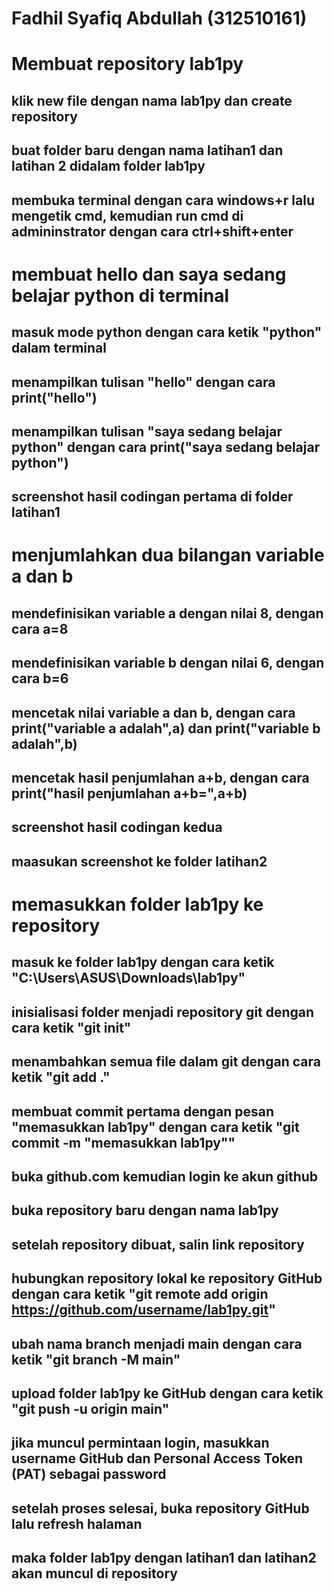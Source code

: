 # Fadhil Syafiq Abdullah (312510161)
# Membuat repository lab1py

## klik new file dengan nama lab1py dan create repository
## buat folder baru dengan nama latihan1 dan latihan 2 didalam folder lab1py
## membuka terminal dengan cara windows+r lalu mengetik cmd, kemudian run cmd di admininstrator dengan cara ctrl+shift+enter

# membuat hello dan saya sedang belajar python di terminal

## masuk mode python dengan cara ketik "python" dalam terminal
## menampilkan tulisan "hello" dengan cara print("hello")
## menampilkan tulisan "saya sedang belajar python" dengan cara print("saya sedang belajar python")
## screenshot hasil codingan pertama di folder latihan1

# menjumlahkan dua bilangan variable a dan b

## mendefinisikan variable a dengan nilai 8, dengan cara a=8
## mendefinisikan variable b dengan nilai 6, dengan cara b=6
## mencetak nilai variable a dan b, dengan cara print("variable a adalah",a) dan print("variable b adalah",b)
## mencetak hasil penjumlahan a+b, dengan cara print("hasil penjumlahan a+b=",a+b)
## screenshot hasil codingan kedua
## maasukan screenshot ke folder latihan2

# memasukkan folder lab1py ke repository

## masuk ke folder lab1py dengan cara ketik "C:\Users\ASUS\Downloads\lab1py"
## inisialisasi folder menjadi repository git dengan cara ketik "git init"
## menambahkan semua file dalam git dengan cara ketik "git add ."
## membuat commit pertama dengan pesan "memasukkan lab1py" dengan cara ketik "git commit -m "memasukkan lab1py""
## buka github.com kemudian login ke akun github
## buka repository baru dengan nama lab1py
## setelah repository dibuat, salin link repository
## hubungkan repository lokal ke repository GitHub dengan cara ketik "git remote add origin https://github.com/username/lab1py.git"
## ubah nama branch menjadi main dengan cara ketik "git branch -M main"
## upload folder lab1py ke GitHub dengan cara ketik "git push -u origin main"
## jika muncul permintaan login, masukkan username GitHub dan Personal Access Token (PAT) sebagai password
## setelah proses selesai, buka repository GitHub lalu refresh halaman
## maka folder lab1py dengan latihan1 dan latihan2 akan muncul di repository